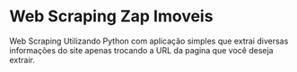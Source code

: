 # Web Scraping Zap Imoveis 

Web Scraping Utilizando Python com aplicação simples que extrai diversas informações do site apenas trocando a URL da pagina que você deseja extrair. 
